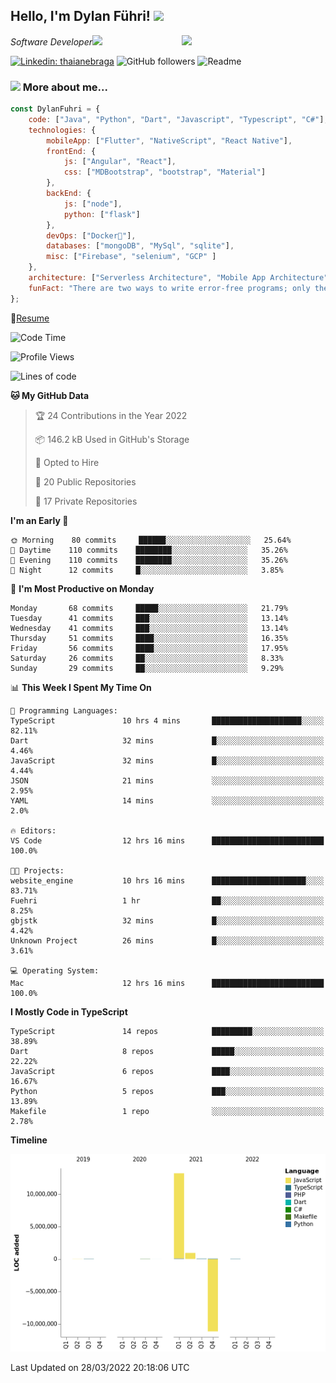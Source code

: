 <h2>Hello, I'm Dylan Führi! <img src="https://media.giphy.com/media/12oufCB0MyZ1Go/giphy.gif" width="50"></h2>
<img align='right' src="https://media.giphy.com/media/836HiJc7pgzy8iNXCn/giphy.gif" width="230">
<p><em>Software Developer</a><img src="https://media.giphy.com/media/WUlplcMpOCEmTGBtBW/giphy.gif" width="30"> 
</em></p>

[![Linkedin: thaianebraga](https://img.shields.io/badge/-Dylan-blue?style=flat-square&logo=Linkedin&logoColor=white&link=https://www.linkedin.com/in/dylan-fuhri/)](https://www.linkedin.com/in/dylan-fuhri/)
![GitHub followers](https://img.shields.io/github/followers/HibiZA?style=social)
![Readme](https://github.com/HibiZA/HibiZA/workflows/Readme/badge.svg)

### <img src="https://media.giphy.com/media/VgCDAzcKvsR6OM0uWg/giphy.gif" width="50"> More about me...  

```javascript
const DylanFuhri = {
    code: ["Java", "Python", "Dart", "Javascript", "Typescript", "C#"],
    technologies: {
        mobileApp: ["Flutter", "NativeScript", "React Native"],
        frontEnd: {
            js: ["Angular", "React"],
            css: ["MDBootstrap", "bootstrap", "Material"]
        },
        backEnd: {
            js: ["node"],
            python: ["flask"]
        },
        devOps: ["Docker🐳"],
        databases: ["mongoDB", "MySql", "sqlite"],
        misc: ["Firebase", "selenium", "GCP" ]
    },
    architecture: ["Serverless Architecture", "Mobile App Architecture"],
    funFact: "There are two ways to write error-free programs; only the third one works"
};
```
📝[Resume](https://drive.google.com/file/d/1RjxKCcvUeoyYgnL_eCwQ9zay77Ayr0Xu/view?usp=sharing)
<!--START_SECTION:waka-->
![Code Time](http://img.shields.io/badge/Code%20Time-841%20hrs%2027%20mins-blue)

![Profile Views](http://img.shields.io/badge/Profile%20Views-2-blue)

![Lines of code](https://img.shields.io/badge/From%20Hello%20World%20I%27ve%20Written-3%20Million%20lines%20of%20code-blue)

**🐱 My GitHub Data** 

> 🏆 24 Contributions in the Year 2022
 > 
> 📦 146.2 kB Used in GitHub's Storage 
 > 
> 💼 Opted to Hire
 > 
> 📜 20 Public Repositories 
 > 
> 🔑 17 Private Repositories  
 > 
**I'm an Early 🐤** 

```text
🌞 Morning    80 commits     ██████░░░░░░░░░░░░░░░░░░░   25.64% 
🌆 Daytime    110 commits    ████████░░░░░░░░░░░░░░░░░   35.26% 
🌃 Evening    110 commits    ████████░░░░░░░░░░░░░░░░░   35.26% 
🌙 Night      12 commits     █░░░░░░░░░░░░░░░░░░░░░░░░   3.85%

```
📅 **I'm Most Productive on Monday** 

```text
Monday       68 commits     █████░░░░░░░░░░░░░░░░░░░░   21.79% 
Tuesday      41 commits     ███░░░░░░░░░░░░░░░░░░░░░░   13.14% 
Wednesday    41 commits     ███░░░░░░░░░░░░░░░░░░░░░░   13.14% 
Thursday     51 commits     ████░░░░░░░░░░░░░░░░░░░░░   16.35% 
Friday       56 commits     ████░░░░░░░░░░░░░░░░░░░░░   17.95% 
Saturday     26 commits     ██░░░░░░░░░░░░░░░░░░░░░░░   8.33% 
Sunday       29 commits     ██░░░░░░░░░░░░░░░░░░░░░░░   9.29%

```


📊 **This Week I Spent My Time On** 

```text
💬 Programming Languages: 
TypeScript               10 hrs 4 mins       ████████████████████░░░░░   82.11% 
Dart                     32 mins             █░░░░░░░░░░░░░░░░░░░░░░░░   4.46% 
JavaScript               32 mins             █░░░░░░░░░░░░░░░░░░░░░░░░   4.44% 
JSON                     21 mins             ░░░░░░░░░░░░░░░░░░░░░░░░░   2.95% 
YAML                     14 mins             ░░░░░░░░░░░░░░░░░░░░░░░░░   2.0%

🔥 Editors: 
VS Code                  12 hrs 16 mins      █████████████████████████   100.0%

🐱‍💻 Projects: 
website_engine           10 hrs 16 mins      █████████████████████░░░░   83.71% 
Fuehri                   1 hr                ██░░░░░░░░░░░░░░░░░░░░░░░   8.25% 
gbjstk                   32 mins             █░░░░░░░░░░░░░░░░░░░░░░░░   4.42% 
Unknown Project          26 mins             █░░░░░░░░░░░░░░░░░░░░░░░░   3.61%

💻 Operating System: 
Mac                      12 hrs 16 mins      █████████████████████████   100.0%

```

**I Mostly Code in TypeScript** 

```text
TypeScript               14 repos            █████████░░░░░░░░░░░░░░░░   38.89% 
Dart                     8 repos             █████░░░░░░░░░░░░░░░░░░░░   22.22% 
JavaScript               6 repos             ████░░░░░░░░░░░░░░░░░░░░░   16.67% 
Python                   5 repos             ███░░░░░░░░░░░░░░░░░░░░░░   13.89% 
Makefile                 1 repo              ░░░░░░░░░░░░░░░░░░░░░░░░░   2.78%

```


**Timeline**

![Chart not found](https://raw.githubusercontent.com/HibiZA/HibiZA/master/charts/bar_graph.png) 


 Last Updated on 28/03/2022 20:18:06 UTC
<!--END_SECTION:waka-->
